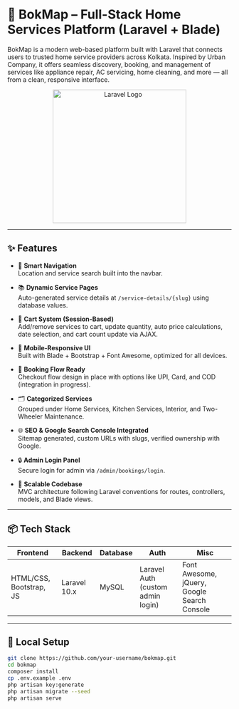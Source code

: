 # 🚀 BokMap – Full-Stack Home Services Platform (Laravel + Blade)

BokMap is a modern web-based platform built with Laravel that connects users to trusted home service providers across Kolkata. Inspired by Urban Company, it offers seamless discovery, booking, and management of services like appliance repair, AC servicing, home cleaning, and more — all from a clean, responsive interface.

<p align="center">
  <img src="https://raw.githubusercontent.com/laravel/art/master/logo-lockup/5%20SVG/2%20CMYK/1%20Full%20Color/laravel-logolockup-cmyk-red.svg" width="300" alt="Laravel Logo">
</p>

---

## ✨ Features

- 🔎 **Smart Navigation**  
  Location and service search built into the navbar.

- 📚 **Dynamic Service Pages**  
  Auto-generated service details at `/service-details/{slug}` using database values.

- 🛒 **Cart System (Session-Based)**  
  Add/remove services to cart, update quantity, auto price calculations, date selection, and cart count update via AJAX.

- 📱 **Mobile-Responsive UI**  
  Built with Blade + Bootstrap + Font Awesome, optimized for all devices.

- 🧾 **Booking Flow Ready**  
  Checkout flow design in place with options like UPI, Card, and COD (integration in progress).

- 🗂️ **Categorized Services**  
  Grouped under Home Services, Kitchen Services, Interior, and Two-Wheeler Maintenance.

- 🌐 **SEO & Google Search Console Integrated**  
  Sitemap generated, custom URLs with slugs, verified ownership with Google.

- 🔒 **Admin Login Panel**  
  Secure login for admin via `/admin/bookings/login`.

- 🧱 **Scalable Codebase**  
  MVC architecture following Laravel conventions for routes, controllers, models, and Blade views.

---

## 📦 Tech Stack

| Frontend      | Backend     | Database    | Auth      | Misc              |
|---------------|-------------|-------------|-----------|-------------------|
| HTML/CSS, Bootstrap, JS | Laravel 10.x | MySQL      | Laravel Auth (custom admin login) | Font Awesome, jQuery, Google Search Console |

---

## 🧪 Local Setup

```bash
git clone https://github.com/your-username/bokmap.git
cd bokmap
composer install
cp .env.example .env
php artisan key:generate
php artisan migrate --seed
php artisan serve
